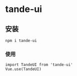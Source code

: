 # tande-ui

## 安装
```
npm i tande-ui
```

### 使用
```
import TandeUI from 'tande-ui'
Vue.use(TandeUI)
```
